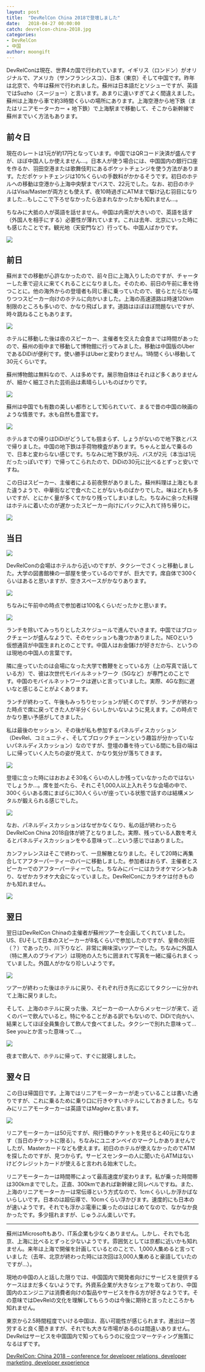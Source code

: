 ```yaml
---
layout: post
title:  "DevRelCon China 2018で登壇しました"
date:   2018-04-27 00:00:00
catch: devrelcon-china-2018.jpg
categories:
- DevRelCon
- 中国
author: moongift
---
```


DevRelConは現在、世界4カ国で行われています。イギリス（ロンドン）がオリジナルで、アメリカ（サンフランシスコ）、日本（東京）そして中国です。昨年は北京で、今年は蘇州で行われました。蘇州は日本語だとソシューですが、英語ではSuzho（スージョー）と言います。あまりに違いすぎてよく間違えました。蘇州は上海から車で約3時間くらいの場所にあります。上海空港から地下鉄（またはリニアモーターカー + 地下鉄）で上海駅まで移動して、そこから新幹線で蘇州までいく方法もあります。

## 前々日

現在のレートは1元が約17円となっています。中国ではQRコード決済が盛んですが、ほぼ中国人しか使えません…。日本人が使う場合には、中国国内の銀行口座を作るか、羽田空港または歌舞伎町にあるポケットチェンジを使う方法があります。ただポケットチェンジは10%くらいの手数料がかかるそうです。初日のホテルへの移動は空港から上海中央駅までバスで、22元でした。なお、初日のホテルはVisa/Masterが両方とも使えず、夜10時過ぎにATMまで駆け込む羽目になりました…もしここで下ろせなかったら泊まれなかったかも知れません…。

ちなみに大抵の人が英語を話せません。中国は内需が大きいので、英語を話す（外国人を相手にする）必要性が薄れています。これは去年、北京にいった時にも感じたことです。観光地（天安門など）行っても、中国人ばかりです。

![](/images/articles/shanghai.jpg)

## 前日

蘇州までの移動が心許なかったので、前々日に上海入りしたのですが、チャーターした車で迎えに来てくれることになりました。そのため、前日の午前に車を待つことに。他の海外からの登壇者も同じ車に乗っていたので、彼らとだらだら喋りつつスピーカー向けのホテルに向かいました。上海の高速道路は時速120km制限のところも多いので、かなり飛ばします。道路はほぼほぼ問題ないですが、時々跳ねることもあります。

![](/images/articles/moving.jpg)

ホテルに移動した後は夜のスピーカー、主催者を交えた会食までは時間があったので、蘇州の街中まで移動して博物館に行ってみました。移動は中国版のUberであるDiDiが便利です。使い勝手はUberと変わりません。1時間くらい移動して30元くらいです。

蘇州博物館は無料なので、人は多めです。展示物自体はそれほど多くありませんが、細かく細工された芸術品は素晴らしいものばかりです。

![](/images/articles/museum.jpg)

蘇州は中国でも有数の美しい都市として知られていて、まるで昔の中国の映画のような情景です。水も自然も豊富です。

![](/images/articles/suzho.jpg)

ホテルまでの帰りはDiDiがどうしても掴まらず、しょうがないので地下鉄とバスで帰りました。中国の地下鉄は手荷物検査があります。ちゃんと並んで乗るので、日本と変わらない感じです。ちなみに地下鉄が3元、バスが2元（本当は1元だったっぽいです）で帰ってこられたので、DiDiの30元に比べるとずっと安いですね。

この日はスピーカー、主催者による前夜祭がありました。蘇州料理は上海ともまた違うようで、中華街などで食べたことがないものばかりでした。味はどれも多いですが、とにかく量が多くてかなり残ってしまいました。ちなみに余った料理はホテルに着いたのが遅かったスピーカー向けにパックに入れて持ち帰りに。

![](/images/articles/pre-party.jpg)

## 当日

![](/images/articles/banner.jpg)

DevRelConの会場はホテルから近いのですが、タクシーでさくっと移動しました。大学の図書館棟の一部屋を使っているのですが、巨大です。席自体で300くらいはあると思いますが、空きスペースがかなりあります。

![](/images/articles/china-2018-venue.jpg)

ちなみに午前中の時点で参加者は100名くらいだったかと思います。

![](/images/articles/morning-session.jpg)

ランチを除いてみっちりとしたスケジュールで進んでいきます。中国ではブロックチェーンが盛んなようで、そのセッションも幾つかありました。NEOという仮想通貨が中国生まれとのことです。中国人はお金儲けが好きだから、というのは現地の中国人の言葉です。

隣に座っていたのは会場になった大学で教鞭をとっている方（上の写真で話している方）で、彼は次世代モバイルネットワーク（5Gなど）が専門とのことです。中国のモバイルネットワークは遅いと言っていました。実際、4Gな割に遅いなと感じることがよくあります。

ランチが終わって、午後もみっちりセッションが続くのですが、ランチが終わった時点で席に戻ってきた人が半分くらいしかいないように見えます。この時点でかなり悪い予感がしてきました。

私は最後のセッション、その後が私も参加するパネルディスカッション（DevRel、コミュニティ、そしてブロックチェーンという趣旨が分かっていないパネルディスカッション）なのですが、登壇の番を待っている間にも目の端はしに帰っていく人たちの姿が見えて、かなり気分が落ちてきます。

![](/images/articles/devrelcon-china-atsushi.jpg)

登壇に立った時にはおおよそ30名くらいの人しか残っていなかったのではないでしょうか…。席を並べたら、それこそ1,000人以上入れそうな会場の中で、300くらいある席にまばらに30人くらいが座っている状態で話すのは結構メンタルが鍛えられる感じでした。

![](/images/articles/devrelcon-china-2018.jpg)

なお、パネルディスカッションはなぜかなくなり、私の話が終わったらDevRelCon China 2018自体が終了となりました。実際、残っている人数を考えるとパネルディスカッションをやる意味って…という感じではありました。

カンファレンスはそこで終わって、一旦解散となりました。そして20時に再集合してアフターパーティーのバーに移動しました。参加者はおらず、主催者とスピーカーでのアフターパーティーでした。ちなみにバーにはカラオケマシンもあり、なぜかカラオケ大会になっていました。DevRelConにカラオケは付きものかも知れません。

![](/images/articles/devrelcon-china-after.jpg)

## 翌日

翌日はDevRelCon Chinaの主催者が蘇州ツアーを企画してくれていました。US、EUそして日本のスピーカーが8名くらいで参加したのですが、皇帝の別荘（？）であったり、川下りなど、非常に興味深いツアーでした。ちなみに外国人（特に黒人のブライアン）は現地の人たちに囲まれて写真を一緒に撮られまくっていました。外国人がかなり珍しいようです。

![](/images/articles/china-em.jpg)

ツアーが終わった後はホテルに戻り、それぞれ行き先に応じてタクシーに分かれて上海に戻りました。

そして、上海のホテルに戻った後、スピーカーの一人からメッセージが来て、近くのバーで飲んでいると。特にやることがある訳でもないので、DiDiで向かい、結果としてほぼ全員集合して飲んで食べてました。タクシーで別れた意味って…See youとか言った意味って…。

![](/images/articles/china-bar.jpg)

夜まで飲んで、ホテルに帰って、すぐに就寝しました。

## 翌々日

この日は帰国日です。上海ではリニアモーターカーが走っていることは書いた通りですが、これに乗るために乗り口に行きやすいホテルにしておきました。ちなみにリニアモーターカーは英語ではMaglevと言います。

![](/images/articles/china-maglev.jpg)

リニアモーターカーは50元ですが、飛行機のチケットを見せると40元になります（当日のチケットに限る）。ちなみにユニオンペイのマークしかありませんでしたが、Masterカードなども使えます。初日のホテルが使えなかったのでATMを探したのですが、見つからず。サービスセンターの人に聞いたらATMはないけどクレジットカードが使えると言われる始末でした。

リニアモーターカーは時間帯によって最高速度が変わります。私が乗った時間帯は300kmまででした。正直、300kmであれば新幹線と同レベルですね。また、上海のリニアモーターカーは常伝導という方式なので、1cmくらいしか浮かばないらしいです。日本のは超伝導で、10cmくらい浮かびます。速度的にも日本のが速いようです。それでも浮かぶ電車に乗ったのははじめてなので、なかなか良かったです。多少揺れますが、じゅうぶん楽しいです。

----

蘇州はMicrosoftもあり、IT系企業も少なくありません。しかし、それでも北京、上海に比べるとずっと少ないようです。雰囲気としては京都に近いかも知れません。来年は上海で開催を計画しているとのことで、1,000人集めると言っていました（去年、北京が終わった時には次回は3,000人集めると豪語していたのですが…）。

現地の中国の人と話した限りでは、中国国内で開発者向けにサービスを提供するケースはまだ多くないようです。外資系企業が大きなシェアを取っており、中国国内のエンジニアは消費者向けの製品やサービスを作る方が好きなようです。その意味ではDevRelの文化を理解してもらうのは今後に期待と言ったところかも知れません。

東京から2.5時間程度でいける中国は、高い可能性が感じられます。進出は一苦労すると良く聞きますが、それでも大きな市場があるのは間違いありません。DevRelはサービスを中国国内で知ってもらうのに役立つマーケティング施策になるはずです。

[DevRelCon: China 2018 – conference for developer relations, developer marketing, developer experience](http://www.devrel.cn/)
